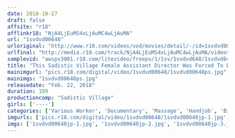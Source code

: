 ```yaml
---
date: 2018-10-27
draft: false
affsite: "r18"
afflinkr18: "NjA4LjEuMS4xLjAuMC4wLjAuMA"
url: "1svdvd00648"
urloriginal: "http://www.r18.com/videos/vod/movies/detail/-/id=1svdvd00648"
urlfinal: "http://media.r18.com/track/NjA4LjEuMS4xLjAuMC4wLjAuMA/videos/vod/movies/detail/-/id=1svdvd00648"
samplevid: "awspv3001.r18.com/litevideo/freepv/1/1sv/1svdvd648/1svdvd648_dmb_w.mp4"
title: "This Sadistic Village Female Assistant Director Was Forced To Bathe With The Men On The Company Trip To A Hot Springs Resort, Become A Pink Hostess At The Party That Evening, Strip Naked And Dance, And Then Have Sex In Front Of Everyone, But When She Was Told, 'If You Ever Want To Become A Director, You're Going To Have To Do This, So Give It Your All,' All She Could Do Was Suck Up Her Tears And Go Through With It"
mainimgurl: "pics.r18.com/digital/video/1svdvd00648/1svdvd00648ps.jpg"
mainimgs: "1svdvd00648ps.jpg"
releasedate: "Feb. 22, 2018"
duration: 189
productioncomp: "Sadistic Village"
girls: ['----']
categories: ['Various Worker', 'Documentary', 'Massage', 'Handjob', 'Big Vibrator', 'Hi-Def']
imgurls: ['pics.r18.com/digital/video/1svdvd00648/1svdvd00648jp-1.jpg', 'pics.r18.com/digital/video/1svdvd00648/1svdvd00648jp-2.jpg', 'pics.r18.com/digital/video/1svdvd00648/1svdvd00648jp-3.jpg', 'pics.r18.com/digital/video/1svdvd00648/1svdvd00648jp-4.jpg', 'pics.r18.com/digital/video/1svdvd00648/1svdvd00648jp-5.jpg', 'pics.r18.com/digital/video/1svdvd00648/1svdvd00648jp-6.jpg', 'pics.r18.com/digital/video/1svdvd00648/1svdvd00648jp-7.jpg', 'pics.r18.com/digital/video/1svdvd00648/1svdvd00648jp-8.jpg', 'pics.r18.com/digital/video/1svdvd00648/1svdvd00648jp-9.jpg', 'pics.r18.com/digital/video/1svdvd00648/1svdvd00648jp-10.jpg', 'pics.r18.com/digital/video/1svdvd00648/1svdvd00648jp-11.jpg', 'pics.r18.com/digital/video/1svdvd00648/1svdvd00648jp-12.jpg', 'pics.r18.com/digital/video/1svdvd00648/1svdvd00648jp-13.jpg', 'pics.r18.com/digital/video/1svdvd00648/1svdvd00648jp-14.jpg', 'pics.r18.com/digital/video/1svdvd00648/1svdvd00648jp-15.jpg', 'pics.r18.com/digital/video/1svdvd00648/1svdvd00648jp-16.jpg', 'pics.r18.com/digital/video/1svdvd00648/1svdvd00648jp-17.jpg', 'pics.r18.com/digital/video/1svdvd00648/1svdvd00648jp-18.jpg', 'pics.r18.com/digital/video/1svdvd00648/1svdvd00648jp-19.jpg', 'pics.r18.com/digital/video/1svdvd00648/1svdvd00648jp-20.jpg']
imgs: ['1svdvd00648jp-1.jpg', '1svdvd00648jp-2.jpg', '1svdvd00648jp-3.jpg', '1svdvd00648jp-4.jpg', '1svdvd00648jp-5.jpg', '1svdvd00648jp-6.jpg', '1svdvd00648jp-7.jpg', '1svdvd00648jp-8.jpg', '1svdvd00648jp-9.jpg', '1svdvd00648jp-10.jpg', '1svdvd00648jp-11.jpg', '1svdvd00648jp-12.jpg', '1svdvd00648jp-13.jpg', '1svdvd00648jp-14.jpg', '1svdvd00648jp-15.jpg', '1svdvd00648jp-16.jpg', '1svdvd00648jp-17.jpg', '1svdvd00648jp-18.jpg', '1svdvd00648jp-19.jpg', '1svdvd00648jp-20.jpg']
---
```

